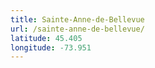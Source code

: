 ```yaml
---
title: Sainte-Anne-de-Bellevue
url: /sainte-anne-de-bellevue/
latitude: 45.405
longitude: -73.951
---
```

